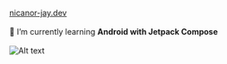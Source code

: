<a href="https://nicanor-jay.dev/" target="_blank">nicanor-jay.dev</a>
<br>
<br>
🌱 I’m currently learning <strong>Android with Jetpack Compose</strong> 
<br>
<br>
![Alt text](https://spotify-recently-played-readme.vercel.app/api?user=g7shxv2jg8f3azkaqf150y7ou&count=3)
